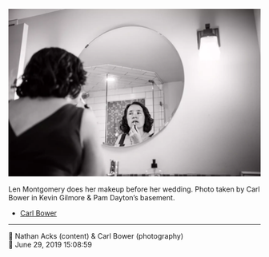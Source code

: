 ![Len Montgomery does her makeup](assets/d40dbde58e72f0f373b209ee84e876b1.webp)

Len Montgomery does her makeup before her wedding. Photo taken by Carl Bower in Kevin Gilmore & Pam Dayton’s basement.

* [Carl Bower](https://carlbowerphotos.com)

- - - -

<span aria-hidden="true">👥</span> Nathan Acks (content) & Carl Bower (photography)  
<span aria-hidden="true">📅</span> June 29, 2019 15:08:59
